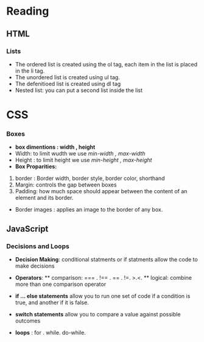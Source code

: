 # Reading
## HTML
### Lists
* The ordered list is created using the ol tag, each item in the list is placed in the li tag.
* The unordered list is created using ul tag.
* The defenitioed list is created using dl tag
* Nested list: you can put a second list inside the list


# CSS
### Boxes
* **box dimentions : width , height** 
* Width: to limit wudth we use *min-width , max-width*
* Height : to limit height we use *min-height , max-height*
* **Box Proparities:**
1. border : Border width, border style, border color, shorthand
2. Margin:  controls
the gap between boxes
3. Padding:  how much space
should appear between the
content of an element and its
border. 
* Border images : applies an image to the border of
any box.


## JavaScript
### Decisions and Loops

* **Decision Making**: conditional statments or if statments allow the code to make decisions 
* **Operators**:
** comparison: === . !== . == . !=. >.<.
** logical: combine more than one comparison operator
* **if ... else statements** allow you to run one set of code
if a condition is true, and another if it is false.

* **switch statements** allow you to compare a value
against possible outcomes 
* **loops** : for . while. do-while. 

